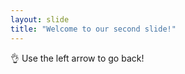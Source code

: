 ```yaml
---
layout: slide
title: "Welcome to our second slide!"
---
```

:ok_hand:
Use the left arrow to go back!
